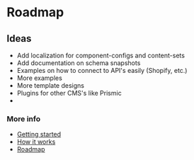 # Roadmap

## Ideas

- Add localization for component-configs and content-sets
- Add documentation on schema snapshots
- Examples on how to connect to API's easily (Shopify, etc.)
- More examples
- More template designs
- Plugins for other CMS's like Prismic
-

### More info

- [Getting started](./getting-started.md)
- [How it works](./how-it-works.md)
- [Roadmap](./roadmap.md)
